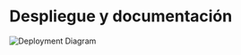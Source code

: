 # Despliegue y documentación

![Deployment Diagram](https://github.com/user-attachments/assets/692528cb-5526-43e3-afa8-f54fc2c2522b)

